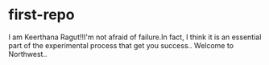 # first-repo
I am Keerthana Ragut!!I'm not afraid of failure.In fact, I think it is an essential part of the experimental process that get you success..
Welcome to Northwest..
